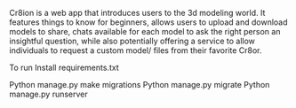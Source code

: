Cr8ion is a web app that introduces users to the 3d modeling world. It features things to know for beginners, allows users to upload and download models to share, chats available for each model to ask the right person an insightful question, while also potentially offering a service to allow individuals to request a custom model/ files from their favorite Cr8or.

To run
Install requirements.txt


Python manage.py make migrations
Python manage.py migrate
Python manage.py runserver
